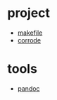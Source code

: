# project
* [makefile](https://github.com/nmattia/makefile)
* [corrode](https://github.com/vickenty/corrode)

# tools
* [pandoc](https://github.com/jgm/pandoc)
